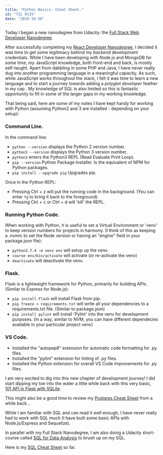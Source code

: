 ```yaml
---
title: "Python Basics: Cheat Sheet."
id: "TIL 0135"
date: "2019-10-30"
---
```


Today I began a new nanodegree from Udacity: the [Full Stack Web Developer Nanodegree](https://www.udacity.com/course/full-stack-web-developer-nanodegree--nd0044). 

After successfully completing my [React Developer Nanodegree](https://confirm.udacity.com/2A67P92L), I decided it was time to get some legitimacy behind my *backend* development credentials. While I have been developing with Node.js and MongoDB for some time, my JavaScript knowledge, both front-end and back, is mostly self-taught. Apart from dabbling in some PHP and Java, I have never really dug into another programming language in a meaningful capacity. As such, while JavaScript works throughout the stack, I felt it was time to learn a new language and to start a journey towards adding a *polyglot developer* feather in my cap . My knowledge of SQL is also limited so this is fantastic opportunity to fill in some of the larger gaps in my working knowledge. 

That being said, here are some of my notes I have kept handy for working with Python (assuming Python2 and 3 are installed - depending on your setup):

### Command Line.

In the command line: 

* `python --version` displays the Python 2 version number.
* `python3 --version` displays the Python 3 version number.
* `python3` enters the Python3 REPL (Read Evaluate Print Loop).
* `pip --version` Python Package Installer. Is the equivalent of NPM for Python packages.
* `pip install --upgrade pip` Upgrades pip.


Once in the Python REPL: 

* Pressing Ctrl + z will put the running code in the background. (You can enter `fg` to bring it back to the foreground).
* Pressing Ctrl + c or Ctrl + d will 'kill' the REPL.

### Running Python Code. 

When working with Python, it is useful to set a Virtual Environment or 'venv' to keep version numbers for projects in harmony. (I think of this as keeping a .nvmrc to set the Node version or having an "engine" field in your package.json file):

* `python3.7.4 -m venv env` will setup up the venv. 
* `course env/bin/activate` will activate (or re-activate the venv)
* `deactivate` will deactivate the venv. 

### Flask. 

Flask is a lightweight framework for Python, primarily for building APIs. (Similar to Express for Node.js):

* `pip install Flask` will install Flask from pip.
* `pip freeze > requirements.txt` will write all your dependencies to a requirements.txt file. (Similar to package.json)
* `pip install pylint` will install 'Pylint' into the venv for development purposes. (In a way, similar to NVM, you can have different dependecies available in your particular project venv)

### VS Code. 

* Installed the "autopep8" extension for automatic code formatting for .py files. 
* Installed the "pylint" extension for linting of .py files. 
* Installed the Python extension for overall VS Code improvements for .py files.

I am very excited to dig into this new chapter of development journey! I did start dipping my toe into the water a little while back with this very basic, [101 API in Flask with SQLite](https://github.com/nicholaspretorius/flask101). 

This might also be a good time to review my [Postgres Cheat Sheet](/til0055/) from a while back...

While I am familiar with SQL and can read it well enough, I have never really had to work with SQL much (I have built some basic APIs with Node.js/Express and Sequelize). 

In parallel with my Full Stack Nanodegree, I am also doing a Udacity short-course called [SQL for Data Analysis](https://www.udacity.com/course/sql-for-data-analysis--ud198) to brush up on my SQL. 

Here is my [SQL Cheat Sheet](https://gist.github.com/nicholaspretorius/d8e7b5712478a26933c6d0e28942381e) so far.